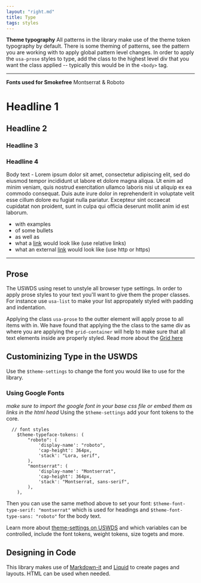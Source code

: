 ```yaml
---
layout: "right.md"
title: Type
tags: styles
---
```

<div class="usa-prose">

**Theme typography**
All patterns in the library make use of the theme token typography by default. There is some theming of patterns, see the pattern you are working with to apply global pattern level changes. In order to apply the `usa-prose` styles to type, add the class to the highest level div that you want the class applied -- typically this would be in the `<body>` tag.

---
**Fonts used for Smokefree**
Montserrat & Roboto

# Headline 1

## Headline 2

### Headline 3

### Headline 4
Body text - Lorem ipsum dolor sit amet, consectetur adipiscing elit, sed do eiusmod tempor incididunt ut labore et dolore magna aliqua. Ut enim ad minim veniam, quis nostrud exercitation ullamco laboris nisi ut aliquip ex ea commodo consequat. Duis aute irure dolor in reprehenderit in voluptate velit esse cillum dolore eu fugiat nulla pariatur. Excepteur sint occaecat cupidatat non proident, sunt in culpa qui officia deserunt mollit anim id est laborum.

- with examples
- of some bullets
- as well as
- what a [link](/) would look like (use relative links)
- what an external [link](https://somesite.com) would look like (use http or https)

---

## Prose
The USWDS using reset to unstyle all browser type settings. In order to apply prose styles to your text you'll want to give them the proper classes. For instance use `usa-list` to make your list appropately styled with padding and indentation.

Applying the class `usa-prose` to the outter element will apply prose to all items with in. We have found that applying the the class to the same div as where you are applying the `grid-container` will help to make sure that all text elements inside are properly styled. Read more about the [Grid here](/library/styles/grid/)

## Custominizing Type in the USWDS
Use the `$theme-settings` to change the font you would like to use for the library. 


### Using Google Fonts
_make sure to import the google font in your base css file or embed them as links in the html head_
Using the `$theme-settings` add your font tokens to the core.

```
  // font styles
    $theme-typeface-tokens: (
        "roboto": (
            'display-name': "roboto", 
            'cap-height': 364px,
            'stack': "Lora, serif",
        ),
        "montserrat": (
            'display-name': "Montserrat", 
            'cap-height': 364px,
            'stack': "Montserrat, sans-serif",
        ),
    ),
```

Then you can use the same method above to set your font: `$theme-font-type-serif: "montserrat"` which is used for headings and `$theme-font-type-sans: "roboto"` for the body text. 

Learn more about [theme-settings on USWDS](https://designsystem.digital.gov/documentation/settings/#typography-settings) and which variables can be controlled, include the font tokens, weight tokens, size togets and more.

## Designing in Code
This library makes use of [Markdown-it](https://markdown-it.github.io/) and [Liquid](/https://cloudcannon.com/cheat-sheets/jekyll/) to create pages and layouts. HTML can be used when needed.

</div>